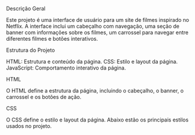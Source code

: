 Descrição Geral

Este projeto é uma interface de usuário para um site de filmes inspirado no Netflix. A interface inclui um cabeçalho com navegação, uma seção de banner com informações sobre os filmes, um carrossel para navegar entre diferentes filmes e botões interativos.


Estrutura do Projeto

HTML: Estrutura e conteúdo da página.
CSS: Estilo e layout da página.
JavaScript: Comportamento interativo da página.

HTML

O HTML define a estrutura da página, incluindo o cabeçalho, o banner, o carrossel e os botões de ação. 

CSS

O CSS define o estilo e layout da página. Abaixo estão os principais estilos usados no projeto.

